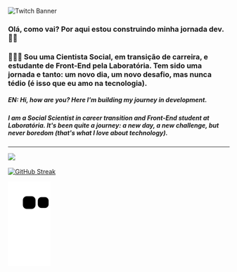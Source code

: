 ![Twitch Banner](https://user-images.githubusercontent.com/72772467/163661619-c61efab3-4970-42fa-962e-44e106bb6d1a.png)

### Olá, como vai? Por aqui estou construindo minha jornada dev.🤘🏼
### 👩🏽‍💻 Sou uma Cientista Social, em transição de carreira, e estudante de Front-End pela Laboratória. Tem sido uma jornada e tanto: um novo dia, um novo desafio, mas nunca tédio (é isso que eu amo na tecnologia). 

##### EN: Hi, how are you? Here I'm building my journey in development.
##### I am a Social Scientist in career transition and Front-End student at Laboratória. It's been quite a journey: a new day, a new challenge, but never boredom (that's what I love about technology).
---

<img align="" src="https://github-readme-stats.vercel.app/api/top-langs/?username=aragaolala&hide=html&layout=compact&theme=synthwave"/>

[![GitHub Streak](http://github-readme-streak-stats.herokuapp.com?user=aragaolala&hide_border=true&date_format=M%20j%5B%2C%20Y%5D&ring=6612DD&background=000000&border=DDDDDDAF&stroke=DDDDDD63&fire=DD3F3F&currStreakLabel=7CDD0A&sideNums=7CDD0A&dates=DDDDDD&sideLabels=6612DD)](https://git.io/streak-stats)

![Snake animation](https://github.com/aragaolala/aragaolala/blob/output/github-contribution-grid-snake.svg)
